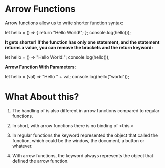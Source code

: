 # Arrow Functions

Arrow functions allow us to write shorter function syntax:

let hello = () => {
return "Hello World!";
};
console.log(hello());

**It gets shorter! If the function has only one statement, and the statement returns a value, you can remove the brackets and the return keyword:**

let hello = () => "Hello World!";
console.log(hello());

**Arrow Function With Parameters:**

let hello = (val) => "Hello " + val;
console.log(hello("world"));

# What About this?

1. The handling of <this> is also different in arrow functions compared to regular functions.

2. In short, with arrow functions there is no binding of <this.>

3. In regular functions the <this> keyword represented the object that called the function, which could be the window, the document, a button or whatever.

4. With arrow functions, the <this> keyword always represents the object that defined the arrow function.
